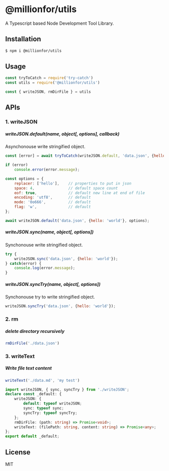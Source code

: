 # @millionfor/utils

A Typescript based Node Development Tool Library.

## Installation

```bash
$ npm i @millionfor/utils
```

## Usage

```js
const tryToCatch = require('try-catch')
const utils = require('@millionfor/utils')

const { writeJSON, rmDirFile } = utils
```



## APIs

### 1. writeJSON

##### writeJSON.default(name, object[, options], callback)

Asynchonouse write stringified object.

```js
const [error] = await tryToCatch(writeJSON.default, 'data.json', {hello: 'world'});

if (error)
    console.error(error.message);

const options = {
    replacer: ['hello'],    // properties to put in json
    space: 4,               // default space count
    eof: true,              // default new line at end of file
    encoding: 'utf8',       // default
    mode: '0o666',          // default
    flag: 'w',              // default
};

await writeJSON.default('data.json', {hello: 'world'}, options);
```

##### writeJSON.sync(name, object[, options])

Synchonouse write stringified object.

```js
try {
    writeJSON.sync('data.json', {hello: 'world'});
} catch(error) {
    console.log(error.message);
}
```

##### writeJSON.syncTry(name, object[, options])

Synchonouse try to write stringified object.

```js
writeJSON.syncTry('data.json', {hello: 'world'});
```

### 2. rm

##### delete directory recursively

```js
rmDirFile('./data.json')
```

### 3. writeText

##### Write file text content

```js
writeText('./data.md', 'my test')
```



```ts
import writeJSON, { sync, syncTry } from './writeJSON';
declare const _default: {
    writeJSON: {
        default: typeof writeJSON;
        sync: typeof sync;
        syncTry: typeof syncTry;
    };
    rmDirFile: (path: string) => Promise<void>;
    writeText: (filePath: string, content: string) => Promise<any>;
};
export default _default;
```

## License

MIT
